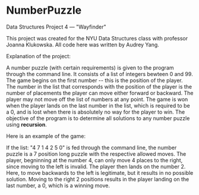 # NumberPuzzle
Data Structures Project 4 — "Wayfinder"

This project was created for the NYU Data Structures class with professor Joanna Klukowska. All code here was written by Audrey Yang.

Explanation of the project:

A number puzzle (with certain requirements) is given to the program through the command line. It consists of a list of integers bewteen 0 and 99. The game begins on the first number -- this is the position of the player. The number in the list that corresponds with the position of the player is the number of placements the player can move either forward or backward. The player may not move off the list of numbers at any point. The game is won when the player lands on the last number in the list, which is required to be a 0, and is lost when there is absolutely no way for the player to win. The objective of the program is to determine all solutions to any number puzzle using **recursion**.

Here is an example of the game:

If the list: "4 7 1 4 2 5 0" is fed through the command line, the number puzzle is a 7 position long puzzle with the respective allowed moves. The player, begninning at the number 4, can only move 4 places to the right, since moving to the left is invalid. The player then lands on the number 2. Here, to move backwards to the left is legitimate, but it results in no possible solution. Moving to the right 2 positions results in the player landing on the last number, a 0, which is a winning move.
